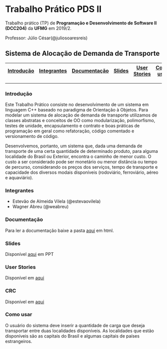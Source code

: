 # Trabalho Prático PDS II
Trabalho prático (TP) de **Programação e Desenvolvimento de Software II (DCC204)** da **UFMG** em 2019/2.

Professor: Júlio César(@juliosoaresreis)

## Sistema de Alocação de Demanda de Transporte

| [Introdução](#introdução) | [Integrantes](#integrantes) | [Documentação](#documentação) |[Slides](#slides) | [User Stories](#user-stories) | [Como usar](#como-usar) |  
| ----------- | -------------- | -------------- | ----------- | ----------- | ----------- | 

---

### Introdução

Este Trabalho Prático consiste no desenvolvimento de um sistema em linguagem C++ baseado no paradigma de Orientação à Objetos. Para modelar um sistema de alocação de demanda de transporte utilizamos de classes abstratas e conceitos de OO como modularização, polimorfismo, testes de unidade, encapsulamento e contrato e boas práticas de programação em geral como refatoração, código comentado e versionamento de código.

Desenvolvemos, portanto, um sistema que, dada uma demanda de transporte de uma certa quantidade de determinado produto, para alguma localidade do Brasil ou Exterior, encontra o caminho de menor custo. O custo a ser considerado pode ser monetário ou menor distância ou tempo de percurso, considerando os preços dos serviços, tempo de transporte e capacidade dos diversos modais disponíveis (rodoviário, ferroviário, aéreo e aquaviário).

### Integrantes

- Estevão de Almeida Vilela (@estevaovilela)
- Wagner Abreu (@weabreu)

### Documentação
Para ler a documentação baixe a pasta [aqui](https://drive.google.com/open?id=1cH1sI1XxKwoC2Bqh_4pUOQYRCpcK8d1m) em html.


### Slides
Disponível [aqui]() em PPT

### User Stories

Disponível em [aqui](https://github.com/pds2/20192-team-12/wiki/User-Stories)

### CRC

Disponível em  [aqui](https://github.com/pds2/20192-team-12/wiki/CRC)

### Como usar

O usuário do sistema deve inserir a quantidade de carga que deseja transportar entre duas localidades disponíveis. As localidades que estão disponíveis são as capitais do Brasil e algumas capitais de países estrangeiros.

